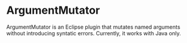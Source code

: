 # ArgumentMutator
ArgumentMutator is an Eclipse plugin that  mutates named arguments without introducing syntatic errors. Currently, it works with Java only.
